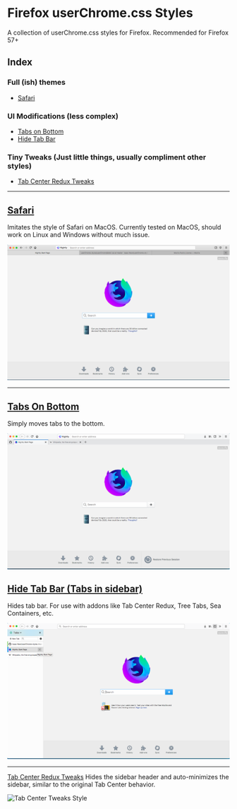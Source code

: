 # Firefox userChrome.css Styles
A collection of userChrome.css styles for Firefox.  Recommended for Firefox 57+

## Index
### Full (ish) themes
  - [Safari](https://github.com/Isaac-Newt/userChrome-styles#safari)
### UI Modifications (less complex)
  - [Tabs on Bottom](https://github.com/Isaac-Newt/userChrome-styles#tabs-on-bottom)
  - [Hide Tab Bar](https://github.com/Isaac-Newt/userChrome-styles#hide-tab-bar)
### Tiny Tweaks (Just little things, usually compliment other styles)
  - [Tab Center Redux Tweaks](https://github.com/Isaac-Newt/userChrome-styles#tab-center-redux-tweaks)
---

[Safari](https://github.com/Isaac-Newt/userChrome-styles/blob/master/Styles/userChromeSafari.css)
---
Imitates the style of Safari on MacOS. Currently tested on MacOS, should work on Linux and Windows without much issue.

![Safari style](images/safari.png)

---

[Tabs On Bottom](https://github.com/Isaac-Newt/userChrome-styles/blob/master/Styles/userChromeBottom.css)
---
Simply moves tabs to the bottom.

![Tabs On Bottom Style](images/bottom.png)

[Hide Tab Bar (Tabs in sidebar)](https://github.com/Isaac-Newt/userChrome-styles/blob/master/Styles/userChromeHidetabs.css)
---
Hides tab bar.  For use with addons like Tab Center Redux, Tree Tabs, Sea Containers, etc.

![Sidebar Tabs Style](images/sidetabs.png)

---

[Tab Center Redux Tweaks](https://github.com/Isaac-Newt/userChrome-styles/blob/master/Styles/userChromeTabCenter.css)
Hides the sidebar header and auto-minimizes the sidebar, similar to the original Tab Center behavior.

![Tab Center Tweaks Style](https://media.giphy.com/media/v0zFsLWnVRpn2/giphy.gif)
